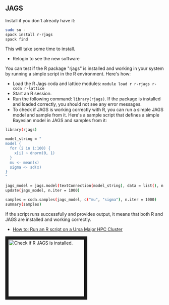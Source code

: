 ## JAGS
Install if you don't already have it:

```bash
sudo su -
spack install r-rjags
spack find
```

This will take some time to install.

* Relogin to see the new software

You can test if the R package "rjags" is installed and working in your system by running a simple script in the R environment. Here's how:

* Load the R Jags coda and lattice modules: `module load r r-rjags r-coda r-lattice` 
* Start an R session.
* Run the following command: `library(rjags)`. If the package is installed and loaded correctly, you should not see any error messages.
* To check if JAGS is working correctly with R, you can run a simple JAGS model and sample from it. Here's a sample script that defines a simple Bayesian model in JAGS and samples from it:

```bash
library(rjags)

model_string = "
model {
  for (i in 1:100) {
    x[i] ~ dnorm(0, 1)
  }
  mu <- mean(x)
  sigma <- sd(x)
}
"

jags_model = jags.model(textConnection(model_string), data = list(), n.chains = 2)
update(jags_model, n.iter = 1000)

samples = coda.samples(jags_model, c("mu", "sigma"), n.iter = 1000)
summary(samples)
```

If the script runs successfully and provides output, it means that both R and JAGS are installed and working correctly.

* [How to: Run an R script on a Ursa Major HPC Cluster](https://github.com/UCR-Research-Computing/UCR-Ursa-Major-Slurm-Job-Scripts/blob/master/R/README.md)

<a href="http://www.youtube.com/watch?feature=player_embedded&v=Xn2c7rgc3rM
" target="_blank"><img src="http://img.youtube.com/vi/Xn2c7rgc3rM/0.jpg" 
alt="Check if R JAGS is installed." width="240" height="180" border="10" /></a>
